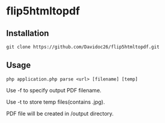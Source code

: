 # flip5htmltopdf

## Installation
```
git clone https://github.com/Davidoc26/flip5htmltopdf.git
```

## Usage
```
php application.php parse <url> [filename] [temp]
```
Use -f to specify output PDF filename.

Use -t to store temp files(contains .jpg).

PDF file will be created in /output directory.
